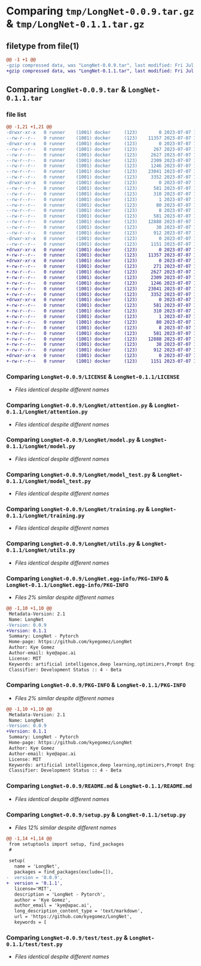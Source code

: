 # Comparing `tmp/LongNet-0.0.9.tar.gz` & `tmp/LongNet-0.1.1.tar.gz`

## filetype from file(1)

```diff
@@ -1 +1 @@
-gzip compressed data, was "LongNet-0.0.9.tar", last modified: Fri Jul  7 17:48:16 2023, max compression
+gzip compressed data, was "LongNet-0.1.1.tar", last modified: Fri Jul  7 18:00:09 2023, max compression
```

## Comparing `LongNet-0.0.9.tar` & `LongNet-0.1.1.tar`

### file list

```diff
@@ -1,21 +1,21 @@
-drwxr-xr-x   0 runner    (1001) docker     (123)        0 2023-07-07 17:48:16.591555 LongNet-0.0.9/
--rw-r--r--   0 runner    (1001) docker     (123)    11357 2023-07-07 17:48:04.000000 LongNet-0.0.9/LICENSE
-drwxr-xr-x   0 runner    (1001) docker     (123)        0 2023-07-07 17:48:16.587556 LongNet-0.0.9/LongNet/
--rw-r--r--   0 runner    (1001) docker     (123)      267 2023-07-07 17:48:04.000000 LongNet-0.0.9/LongNet/__init__.py
--rw-r--r--   0 runner    (1001) docker     (123)     2627 2023-07-07 17:48:05.000000 LongNet-0.0.9/LongNet/attention.py
--rw-r--r--   0 runner    (1001) docker     (123)     2309 2023-07-07 17:48:05.000000 LongNet-0.0.9/LongNet/model.py
--rw-r--r--   0 runner    (1001) docker     (123)     1246 2023-07-07 17:48:05.000000 LongNet-0.0.9/LongNet/model_test.py
--rw-r--r--   0 runner    (1001) docker     (123)    23041 2023-07-07 17:48:05.000000 LongNet-0.0.9/LongNet/training.py
--rw-r--r--   0 runner    (1001) docker     (123)     3352 2023-07-07 17:48:05.000000 LongNet-0.0.9/LongNet/utils.py
-drwxr-xr-x   0 runner    (1001) docker     (123)        0 2023-07-07 17:48:16.591555 LongNet-0.0.9/LongNet.egg-info/
--rw-r--r--   0 runner    (1001) docker     (123)      581 2023-07-07 17:48:16.000000 LongNet-0.0.9/LongNet.egg-info/PKG-INFO
--rw-r--r--   0 runner    (1001) docker     (123)      310 2023-07-07 17:48:16.000000 LongNet-0.0.9/LongNet.egg-info/SOURCES.txt
--rw-r--r--   0 runner    (1001) docker     (123)        1 2023-07-07 17:48:16.000000 LongNet-0.0.9/LongNet.egg-info/dependency_links.txt
--rw-r--r--   0 runner    (1001) docker     (123)       80 2023-07-07 17:48:16.000000 LongNet-0.0.9/LongNet.egg-info/requires.txt
--rw-r--r--   0 runner    (1001) docker     (123)        8 2023-07-07 17:48:16.000000 LongNet-0.0.9/LongNet.egg-info/top_level.txt
--rw-r--r--   0 runner    (1001) docker     (123)      581 2023-07-07 17:48:16.591555 LongNet-0.0.9/PKG-INFO
--rw-r--r--   0 runner    (1001) docker     (123)    12888 2023-07-07 17:48:05.000000 LongNet-0.0.9/README.md
--rw-r--r--   0 runner    (1001) docker     (123)       38 2023-07-07 17:48:16.591555 LongNet-0.0.9/setup.cfg
--rw-r--r--   0 runner    (1001) docker     (123)      912 2023-07-07 17:48:05.000000 LongNet-0.0.9/setup.py
-drwxr-xr-x   0 runner    (1001) docker     (123)        0 2023-07-07 17:48:16.591555 LongNet-0.0.9/test/
--rw-r--r--   0 runner    (1001) docker     (123)     1151 2023-07-07 17:48:05.000000 LongNet-0.0.9/test/test.py
+drwxr-xr-x   0 runner    (1001) docker     (123)        0 2023-07-07 18:00:09.404963 LongNet-0.1.1/
+-rw-r--r--   0 runner    (1001) docker     (123)    11357 2023-07-07 17:59:57.000000 LongNet-0.1.1/LICENSE
+drwxr-xr-x   0 runner    (1001) docker     (123)        0 2023-07-07 18:00:09.400962 LongNet-0.1.1/LongNet/
+-rw-r--r--   0 runner    (1001) docker     (123)      271 2023-07-07 17:59:57.000000 LongNet-0.1.1/LongNet/__init__.py
+-rw-r--r--   0 runner    (1001) docker     (123)     2627 2023-07-07 17:59:57.000000 LongNet-0.1.1/LongNet/attention.py
+-rw-r--r--   0 runner    (1001) docker     (123)     2309 2023-07-07 17:59:57.000000 LongNet-0.1.1/LongNet/model.py
+-rw-r--r--   0 runner    (1001) docker     (123)     1246 2023-07-07 17:59:57.000000 LongNet-0.1.1/LongNet/model_test.py
+-rw-r--r--   0 runner    (1001) docker     (123)    23041 2023-07-07 17:59:57.000000 LongNet-0.1.1/LongNet/training.py
+-rw-r--r--   0 runner    (1001) docker     (123)     3352 2023-07-07 17:59:57.000000 LongNet-0.1.1/LongNet/utils.py
+drwxr-xr-x   0 runner    (1001) docker     (123)        0 2023-07-07 18:00:09.404963 LongNet-0.1.1/LongNet.egg-info/
+-rw-r--r--   0 runner    (1001) docker     (123)      581 2023-07-07 18:00:09.000000 LongNet-0.1.1/LongNet.egg-info/PKG-INFO
+-rw-r--r--   0 runner    (1001) docker     (123)      310 2023-07-07 18:00:09.000000 LongNet-0.1.1/LongNet.egg-info/SOURCES.txt
+-rw-r--r--   0 runner    (1001) docker     (123)        1 2023-07-07 18:00:09.000000 LongNet-0.1.1/LongNet.egg-info/dependency_links.txt
+-rw-r--r--   0 runner    (1001) docker     (123)       80 2023-07-07 18:00:09.000000 LongNet-0.1.1/LongNet.egg-info/requires.txt
+-rw-r--r--   0 runner    (1001) docker     (123)        8 2023-07-07 18:00:09.000000 LongNet-0.1.1/LongNet.egg-info/top_level.txt
+-rw-r--r--   0 runner    (1001) docker     (123)      581 2023-07-07 18:00:09.404963 LongNet-0.1.1/PKG-INFO
+-rw-r--r--   0 runner    (1001) docker     (123)    12888 2023-07-07 17:59:57.000000 LongNet-0.1.1/README.md
+-rw-r--r--   0 runner    (1001) docker     (123)       38 2023-07-07 18:00:09.404963 LongNet-0.1.1/setup.cfg
+-rw-r--r--   0 runner    (1001) docker     (123)      912 2023-07-07 17:59:57.000000 LongNet-0.1.1/setup.py
+drwxr-xr-x   0 runner    (1001) docker     (123)        0 2023-07-07 18:00:09.404963 LongNet-0.1.1/test/
+-rw-r--r--   0 runner    (1001) docker     (123)     1151 2023-07-07 17:59:57.000000 LongNet-0.1.1/test/test.py
```

### Comparing `LongNet-0.0.9/LICENSE` & `LongNet-0.1.1/LICENSE`

 * *Files identical despite different names*

### Comparing `LongNet-0.0.9/LongNet/attention.py` & `LongNet-0.1.1/LongNet/attention.py`

 * *Files identical despite different names*

### Comparing `LongNet-0.0.9/LongNet/model.py` & `LongNet-0.1.1/LongNet/model.py`

 * *Files identical despite different names*

### Comparing `LongNet-0.0.9/LongNet/model_test.py` & `LongNet-0.1.1/LongNet/model_test.py`

 * *Files identical despite different names*

### Comparing `LongNet-0.0.9/LongNet/training.py` & `LongNet-0.1.1/LongNet/training.py`

 * *Files identical despite different names*

### Comparing `LongNet-0.0.9/LongNet/utils.py` & `LongNet-0.1.1/LongNet/utils.py`

 * *Files identical despite different names*

### Comparing `LongNet-0.0.9/LongNet.egg-info/PKG-INFO` & `LongNet-0.1.1/LongNet.egg-info/PKG-INFO`

 * *Files 2% similar despite different names*

```diff
@@ -1,10 +1,10 @@
 Metadata-Version: 2.1
 Name: LongNet
-Version: 0.0.9
+Version: 0.1.1
 Summary: LongNet - Pytorch
 Home-page: https://github.com/kyegomez/LongNet
 Author: Kye Gomez
 Author-email: kye@apac.ai
 License: MIT
 Keywords: artificial intelligence,deep learning,optimizers,Prompt Engineering
 Classifier: Development Status :: 4 - Beta
```

### Comparing `LongNet-0.0.9/PKG-INFO` & `LongNet-0.1.1/PKG-INFO`

 * *Files 2% similar despite different names*

```diff
@@ -1,10 +1,10 @@
 Metadata-Version: 2.1
 Name: LongNet
-Version: 0.0.9
+Version: 0.1.1
 Summary: LongNet - Pytorch
 Home-page: https://github.com/kyegomez/LongNet
 Author: Kye Gomez
 Author-email: kye@apac.ai
 License: MIT
 Keywords: artificial intelligence,deep learning,optimizers,Prompt Engineering
 Classifier: Development Status :: 4 - Beta
```

### Comparing `LongNet-0.0.9/README.md` & `LongNet-0.1.1/README.md`

 * *Files identical despite different names*

### Comparing `LongNet-0.0.9/setup.py` & `LongNet-0.1.1/setup.py`

 * *Files 12% similar despite different names*

```diff
@@ -1,14 +1,14 @@
 from setuptools import setup, find_packages
 # 
 
 setup(
   name = 'LongNet',
   packages = find_packages(exclude=[]),
-  version = '0.0.9',
+  version = '0.1.1',
   license='MIT',
   description = 'LongNet - Pytorch',
   author = 'Kye Gomez',
   author_email = 'kye@apac.ai',
   long_description_content_type = 'text/markdown',
   url = 'https://github.com/kyegomez/LongNet',
   keywords = [
```

### Comparing `LongNet-0.0.9/test/test.py` & `LongNet-0.1.1/test/test.py`

 * *Files identical despite different names*


